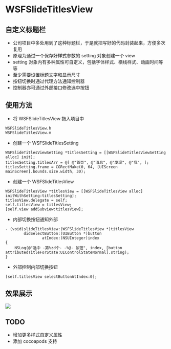 # WSFSlideTitlesView

## 自定义标题栏
* 公司项目中多处用到了这种标题栏，于是就把写好的代码封装起来，方便多次复用
* 原理为通过一个保存好样式参数的 setting 对象创建一个 view
* setting 对象内有多种属性可自定义，包括字体样式、横线样式、动画时间等等
* 至少需要设置标题文字和显示尺寸
* 按钮切换时通过代理方法通知控制器
* 控制器亦可通过外部接口修改选中按钮

## 使用方法
* 将 WSFSlideTitlesView 拖入项目中

```
WSFSlideTitlesView.h
WSFSlideTitlesView.m
```

* 创建一个 WSFSlideTitlesSetting

```
WSFSlideTitlesViewSetting *titlesSetting = [[WSFSlideTitlesViewSetting alloc] init];
titlesSetting.titlesArr = @[ @"首页", @"消息", @"发现", @"我", ];
titlesSetting.frame = CGRectMake(0, 64, [UIScreen mainScreen].bounds.size.width, 30);
```

* 创建一个 WSFSlideTitlesView

```
WSFSlideTitlesView *titlesView = [[WSFSlideTitlesView alloc] initWithSetting:titlesSetting];
titlesView.delegate = self;
self.titlesView = titlesView;
[self.view addSubview:titlesView];
```

* 内部切换按钮通知外部

```
- (void)slideTitlesView:(WSFSlideTitlesView *)titlesView
        didSelectButton:(UIButton *)button
                atIndex:(NSUInteger)index
{
    NSLog(@"选中 -第%zd个- -%@- 按钮", index, [button attributedTitleForState:UIControlStateNormal].string);
}
```

* 外部控制内部切换按钮

```
[self.titlesView selectButtonAtIndex:0];
```

## 效果展示
![](http://ww3.sinaimg.cn/large/0060lm7Tgw1f1r1lkdim5g30fg0ri400.gif)

## TODO
* 增加更多样式自定义属性
* 添加 cocoapods 支持
